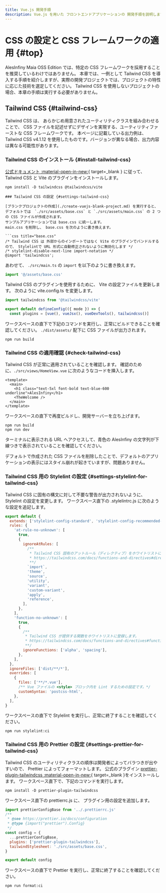 ```yaml
---
title: Vue.js 開発手順
description: Vue.js を用いた フロントエンドアプリケーションの 開発手順を説明します。
---
```


# CSS の設定と CSS フレームワークの適用 {#top}

AlesInfiny Maia OSS Edition では、特定の CSS フレームワークを採用することを推奨しているわけではありません。
本章では、一例として Tailwind CSS を導入する手順を紹介しますが、実際の開発プロジェクトでは、プロジェクトの特性に応じた技術を選定してください。
Tailwind CSS を使用しないプロジェクトの場合、本章の手順は実行する必要がありません。

## Tailwind CSS {#tailwind-css}

Tailwind CSS は、 あらかじめ用意されたユーティリティクラスを組み合わせることで、
CSS ファイルを記述せずにデザインを実現する、ユーティリティファーストな CSS フレームワークです。
本ページに記載している出力例は、 Tailwind CSS v4.1.12 を使用したものです。バージョンが異なる場合、出力内容は異なる可能性があります。

### Tailwind CSS のインストール {#install-tailwind-css}

[公式ドキュメント :material-open-in-new:](https://tailwindcss.com/docs/installation/using-vite){ target=_blank } に従って、 Tailwind CSS と Vite のプラグインをインストールします。

```shell
npm install -D tailwindcss @tailwindcss/vite

### Tailwind CSS の設定 {#settings-tailwind-css}

[ブランクプロジェクトの作成](./create-vuejs-blank-project.md) を実行すると、デフォルトでは　`./src/assets/base.css` と `./src/assets/main.css` の 2 つの CSS ファイルが作成されます。
サンプルアプリケーションでは base.css に統一します。
main.css を削除し、 base.css を次のように書き換えます。

```css title="base.css"
/* Tailwind CSS は 外部からのインポートではなく Vite のプラグインでバンドルするので、 Stylelintで URL 形式に自動修正されないように無効化します */
/* stylelint-disable-next-line import-notation */
@import 'tailwindcss';
```

あわせて、 `./src/main.ts` の `import` を以下のように書き換えます。

```typescript title="main.ts"
import '@/assets/base.css'
```

Tailwind CSS のプラグインを使用するために、 Vite の設定ファイルを更新します。
次のように vite.config.ts を変更します。

```typescript title="vite.config.ts" hl_lines="1 4"
import tailwindcss from '@tailwindcss/vite'

export default defineConfig(({ mode }) => {
  const plugins = [vue(), vueJsx(), vueDevTools(), tailwindcss()]
```

ワークスペースの直下で下記のコマンドを実行し、正常にビルドできることを確認してください。
`./dist/assets/` 配下に CSS ファイルが出力されます。

```shell
npm run build
```

### Tailwind CSS の適用確認 {#check-tailwind-css}

Tailwind CSS が正常に適用されていることを確認します。
確認のために、`./src/views/HomeView.vue` に次のようなコードを挿入します。

```vue title="HomeView.vue" hl_lines="3"
<template>
  <main>
    <h1 class="text-5xl font-bold text-blue-600 underline">AlesInfiny</h1>
    <TheWelcome />
  </main>
</template>
```

ワークスペースの直下で再度ビルドし、開発サーバーを立ち上げます。

```shell
npm run build
npm run dev
```

ターミナルに表示される URL へアクセスして、青色の AlesInfiny の文字列が下線つきで表示されていることを確認してください。

デフォルトで作成された CSS ファイルを削除したことで、デフォルトのアプリケーションの表示にはスタイル崩れが起きていますが、問題ありません。

### Tailwind CSS 用の Stylelint の設定 {#settings-stylelint-for-tailwind-css}

Tailwind CSS に固有の構文に対して不要な警告が出力されないように、 Stylelint の設定を変更します。
ワークスペース直下の .stylelintrc.js に次のような設定を追記します。

```javascript title="Tailwind CSS 用の .stylelintrc.js" hl_lines="3-33"
export default {
  extends: ['stylelint-config-standard', 'stylelint-config-recommended-vue'],
  rules: {
    'at-rule-no-unknown': [
      true,
      {
        ignoreAtRules: [
          /**
           * Tailwind CSS 固有のアットルール（ディレクティブ）をホワイトリストに登録します。
           * https://tailwindcss.com/docs/functions-and-directives#directives
           **/
          `import`,
          'theme',
          'source',
          'utility',
          'variant',
          'custom-variant',
          'apply',
          'reference',
        ],
      },
    ],
    'function-no-unknown': [
      true,
      {
        /**
         * Tailwind CSS が提供する関数をホワイトリストに登録します。
         * https://tailwindcss.com/docs/functions-and-directives#functions
         **/
        ignoreFunctions: ['alpha', 'spacing'],
      },
    ],
  },
  ignoreFiles: ['dist/**/*'],
  overrides: [
    {
      files: ['**/*.vue'],
      /** Vue ファイルの <style> ブロック内を Lint するための設定です。*/
      customSyntax: 'postcss-html',
    },
  ],
}
```

ワークスペースの直下で Stylelint を実行し、正常に終了することを確認してください。

```shell
npm run stylelint:ci
```

### Tailwind CSS 用の Prettier の設定 {#settings-prettier-for-tailwind-css}

Tailwind CSS のユーティリティクラスの順序は開発者によってバラつきが出やすいので、 Prettier によってフォーマットします。
公式のプラグイン [prettier-plugin-tailwindcss :material-open-in-new:](https://github.com/tailwindlabs/prettier-plugin-tailwindcss){ target=_blank }をインストールします。
ワークスペース直下で、下記のコマンドを実行します。

```shell
npm install -D prettier-plugin-tailwindcss
```

ワークスペース直下の prettierrc.js に、 プラグイン用の設定を追加します。

```javascript title="Tailwind CSS 用の prettierrc.js"  hl_lines="8-9"
import prettierConfigBase from '../.prettierrc.js'
/**
 * @see https://prettier.io/docs/configuration
 * @type {import("prettier").Config}
 */
const config = {
  ...prettierConfigBase,
  plugins: ['prettier-plugin-tailwindcss'],
  tailwindStylesheet: './src/assets/base.css',
}

export default config

```

ワークスペースの直下で Prettier を実行し、正常に終了することを確認してください。

```shell
npm run format:ci
```
